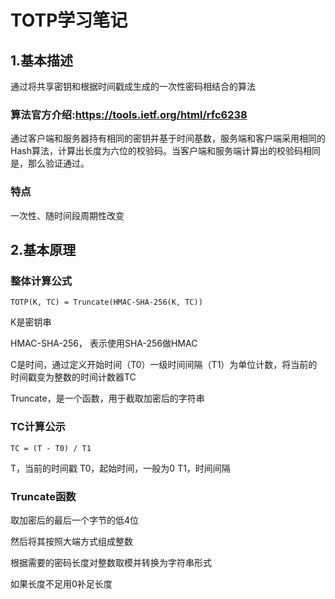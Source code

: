 # TOTP学习笔记
## 1.基本描述
通过将共享密钥和根据时间戳成生成的一次性密码相结合的算法

### 算法官方介绍:https://tools.ietf.org/html/rfc6238


通过客户端和服务器持有相同的密钥并基于时间基数，服务端和客户端采用相同的Hash算法，计算出长度为六位的校验码。当客户端和服务端计算出的校验码相同是，那么验证通过。

### 特点
一次性、随时间段周期性改变

## 2.基本原理

### 整体计算公式
` TOTP(K, TC) = Truncate(HMAC-SHA-256(K, TC)) `

K是密钥串

HMAC-SHA-256， 表示使用SHA-256做HMAC

C是时间，通过定义开始时间（T0）一级时间间隔（T1）为单位计数，将当前的时间戳变为整数的时间计数器TC

Truncate，是一个函数，用于截取加密后的字符串

### TC计算公示
` TC = (T - T0) / T1 `

T，当前的时间戳
T0，起始时间，一般为0
T1，时间间隔

### Truncate函数
取加密后的最后一个字节的低4位

然后将其按照大端方式组成整数

根据需要的密码长度对整数取模并转换为字符串形式

如果长度不足用0补足长度
